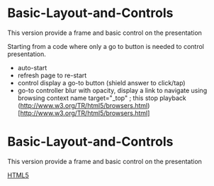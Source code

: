 # Basic-Layout-and-Controls
This version provide a frame and basic control on the presentation

Starting from a code where only a go to button is needed to control presentation.
* auto-start
* refresh page to re-start
* control display a go-to button (shield answer to click/tap)
* go-to controller blur with opacity, display a link to navigate using browsing context name target="_top" ; this stop playback
(http://www.w3.org/TR/html5/browsers.html)[http://www.w3.org/TR/html5/browsers.html]

# Basic-Layout-and-Controls
This version provide a frame and basic control on the presentation

[HTML5](http://www.w3.org/TR/html5/single-page.html)
